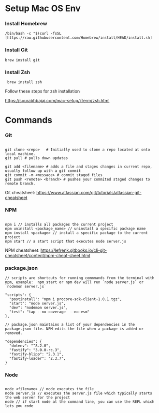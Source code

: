 

# Setup Mac OS Env

### Install Homebrew

```/bin/bash -c "$(curl -fsSL [https://raw.githubusercontent.com/Homebrew/install/HEAD/install.sh]```

### Install Git
``` brew install git ```


### Install Zsh

``` brew install zsh```

Follow these steps for zsh installation

https://sourabhbajaj.com/mac-setup/iTerm/zsh.html

# Commands

### Git

``` 

git clone <repo>   # Initially used to clone a repo located at onto local machine. 
git pull # pulls down updates

git add <filename> # adds a file and stages changes in current repo, usually follow up with a git commit 
git commit -m <message> # commit staged files
git push <remote> <branch> # pushes your commited staged changes to remote branch. 

```

Git cheatsheet: https://www.atlassian.com/git/tutorials/atlassian-git-cheatsheet

### NPM

```

npm i // installs all packages the current project 
npm uninstall <package_name> // uninstall a specific package name 
npm install <package> // install a specific package to the current project 
npm start // a start script that executes node server.js 

```

NPM cheatsheet: https://lefrenk.gitbooks.io/cli-git-cheatsheet/content/npm-cheat-sheet.html

### package.json

```
// scripts are shortcuts for running commmands from the terminal with npm, example:  npm start or npm dev will run `node server.js` or `nodemon server.js`

"scripts": {  
  "postinstall": "npm i procore-sdk-client-1.0.1.tgz",  
  "start": "node server.js",  
  "dev": "nodemon server.js",  
  "test": "tap --no-coverage  --no-esm"  
},

// package.json maintains a list of your dependencies in the package.json file. NPM edits the file when a package is added or removed. 

"dependencies": {  
  "dotenv": "^8.2.0",  
  "fastify": "3.0.0-rc.3",  
  "fastify-blipp": "2.3.1",  
  "fastify-loader": "2.3.7",
}

```




### Node

```

node <filename> // node executes the file 
node server.js // executes the server.js file which typically starts the web server for the project 
node // if start node at the command line, you can use the REPL which lets you code 

```

### 

